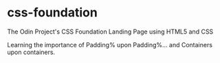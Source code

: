 # css-foundation
The Odin Project's CSS Foundation Landing Page using HTML5 and CSS

Learning the importance of Padding% upon Padding%...
and Containers upon containers.

